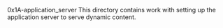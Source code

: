 0x1A-application_server
This directory contains work with setting up the application server to serve dynamic content.
